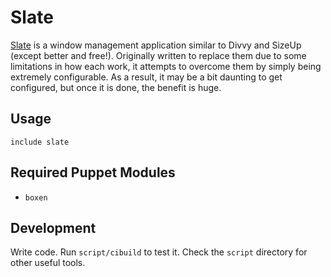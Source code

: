 # Slate
[Slate](https://github.com/jigish/slate) is a window management
application similar to Divvy and SizeUp (except better and free!).
Originally written to replace them due to some limitations in how each
work, it attempts to overcome them by simply being extremely
configurable. As a result, it may be a bit daunting to get configured,
but once it is done, the benefit is huge.

## Usage

```puppet
include slate
```

## Required Puppet Modules

* `boxen`

## Development

Write code. Run `script/cibuild` to test it. Check the `script`
directory for other useful tools.
